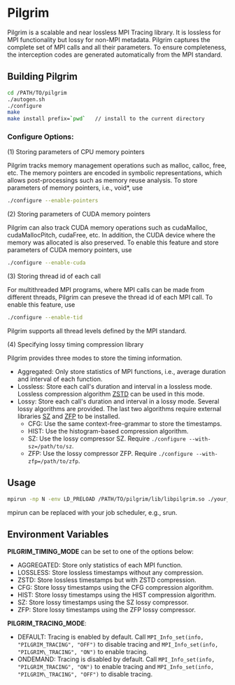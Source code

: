 # Pilgrim

Pilgrim is a scalable and near lossless MPI Tracing library.
It is lossless for MPI functionality but lossy for non-MPI metadata.
Pilgrim captures the complete set of MPI calls and all their parameters.
To ensure completeness, the interception codes are generated automatically from the MPI standard.


## Building Pilgrim
```bash
cd /PATH/TO/pilgrim
./autogen.sh
./configure
make
make install prefix=`pwd`   // install to the current directory
```

### Configure Options:

(1) Storing parameters of CPU memory pointers

Pilgrim tracks memory management operations such as malloc, calloc, free, etc. 
The memory pointers are encoded in symbolic representations, which allows post-processings such as memory reuse analysis.
To store parameters of memory pointers, i.e., void*, use
```bash
./configure --enable-pointers
```

(2) Storing parameters of CUDA memory pointers

Pilgrim can also track CUDA memory operations such as cudaMalloc, cudaMallocPitch, cudaFree, etc.
In addition, the CUDA device where the memory was allocated is also preserved.
To enable this feature and store parameters of CUDA memory pointers, use
```bash
./configure --enable-cuda
```


(3) Storing thread id of each call

For multithreaded MPI programs, where MPI calls can be made from different threads, Pilgrim can preseve the thread id of each MPI call.
To enable this feature, use
```bash
./configure --enable-tid
```
Pilgrim supports all thread levels defined by the MPI standard.

(4) Specifying lossy timing compression library

Pilgrim provides three modes to store the timing information.
- Aggregated: Only store statistics of MPI functions, i.e., average duration and interval of each function.
- Lossless: Store each call's duration and interval in a lossless mode. Lossless compression algorithm [ZSTD](https://facebook.github.io/zstd/) can be used in this mode.
- Lossy: Store each call's duration and interval in a lossy mode. Several lossy algorithms are provided.
  The last two algorithms require external libraries [SZ](https://github.com/szcompressor/SZ) and [ZFP](https://github.com/szcompressor/SZ) to be installed.
  - CFG: Use the same context-free-grammar to store the timestamps.
  - HIST: Use the histogram-based compression algorithm.
  - SZ: Use the lossy compressor SZ. Require `./configure --with-sz=/path/to/sz`.
  - ZFP: Use the lossy compressor ZFP. Require `./configure --with-zfp=/path/to/zfp`.


## Usage
```bash
mpirun -np N -env LD_PRELOAD /PATH/TO/pilgrim/lib/libpilgrim.so ./your_app
```
mpirun can be replaced with your job scheduler, e.g., srun.

## Environment Variables

**PILGRIM_TIMING_MODE** can be set to one of the options below:
 - AGGREGATED: Store only statistics of each MPI function.
 - LOSSLESS: Store lossless timestamps without any compression.
 - ZSTD: Store lossless timestamps but with ZSTD compression.
 - CFG: Store lossy timestamps using the CFG compression algorithm.
 - HIST: Store lossy timestamps using the HIST compression algorithm.
 - SZ: Store lossy timestamps using the SZ lossy compressor.
 - ZFP: Store lossy timestamps using the ZFP lossy compressor.

**PILGRIM_TRACING_MODE**:
- DEFAULT:  Tracing is enabled by default. Call `MPI_Info_set(info, "PILGRIM_TRACING", "OFF")` to disable tracing and `MPI_Info_set(info, "PILGRIM\_TRACING", "ON")` to enable tracing.
- ONDEMAND: Tracing is disabled by default. Call `MPI_Info_set(info, "PILGRIM_TRACING", "ON")` to enable tracing and `MPI_Info_set(info, "PILGRIM\_TRACING", "OFF")` to disable tracing.
